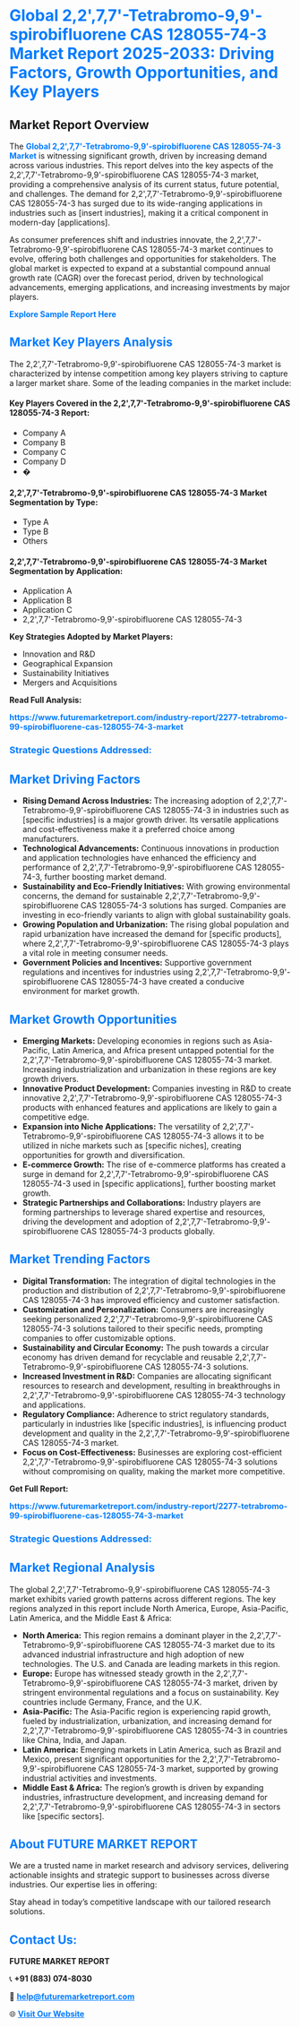 <h1 style="color: #007BFF;">Global 2,2',7,7'-Tetrabromo-9,9'-spirobifluorene CAS 128055-74-3 Market Report 2025-2033: Driving Factors, Growth Opportunities, and Key Players</h1>

<section id="overview">
<h2>Market Report Overview</h2>
<p>The <a href="https://www.futuremarketreport.com/industry-report/2277-tetrabromo-99-spirobifluorene-cas-128055-74-3-market" style="color: #007BFF; text-decoration: none;"><strong>Global 2,2',7,7'-Tetrabromo-9,9'-spirobifluorene CAS 128055-74-3 Market</strong></a> is witnessing significant growth, driven by increasing demand across various industries. This report delves into the key aspects of the 2,2',7,7'-Tetrabromo-9,9'-spirobifluorene CAS 128055-74-3 market, providing a comprehensive analysis of its current status, future potential, and challenges. The demand for 2,2',7,7'-Tetrabromo-9,9'-spirobifluorene CAS 128055-74-3 has surged due to its wide-ranging applications in industries such as [insert industries], making it a critical component in modern-day [applications].</p>
<p>As consumer preferences shift and industries innovate, the 2,2',7,7'-Tetrabromo-9,9'-spirobifluorene CAS 128055-74-3 market continues to evolve, offering both challenges and opportunities for stakeholders. The global market is expected to expand at a substantial compound annual growth rate (CAGR) over the forecast period, driven by technological advancements, emerging applications, and increasing investments by major players.</p>
</section>

<section id="overview">
<p><a href="https://www.futuremarketreport.com/request-sample/reportId=113002" style="color: #007BFF; text-decoration: none;"><strong>Explore Sample Report Here</strong></a></p>
</section>

<section id="key-players">
<h2 style="color: #007BFF;">Market Key Players Analysis</h2>
<p>The 2,2',7,7'-Tetrabromo-9,9'-spirobifluorene CAS 128055-74-3 market is characterized by intense competition among key players striving to capture a larger market share. Some of the leading companies in the market include:</p>
<h4>Key Players Covered in the 2,2',7,7'-Tetrabromo-9,9'-spirobifluorene CAS 128055-74-3 Report:</h4>
<ul><li>Company A</li><li>Company B</li><li>Company C</li><li>Company D</li><li>�</li></ul>
<h4>2,2',7,7'-Tetrabromo-9,9'-spirobifluorene CAS 128055-74-3 Market Segmentation by Type:</h4>
<ul><li>Type A</li><li>Type B</li><li>Others</li></ul>

<h4>2,2',7,7'-Tetrabromo-9,9'-spirobifluorene CAS 128055-74-3 Market Segmentation by Application:</h4>
<ul><li>Application A</li><li>Application B</li><li>Application C</li><li>2,2&#039;,7,7&#039;-Tetrabromo-9,9&#039;-spirobifluorene CAS 128055-74-3</li></ul>
<p><strong>Key Strategies Adopted by Market Players:</strong></p>
<ul>
<li>Innovation and R&D</li>
<li>Geographical Expansion</li>
<li>Sustainability Initiatives</li>
<li>Mergers and Acquisitions</li>
</ul>
</section>

<section>
<p><strong>Read Full Analysis: </strong></p><a href="https://www.futuremarketreport.com/industry-report/2277-tetrabromo-99-spirobifluorene-cas-128055-74-3-market" style="color: #007BFF; text-decoration: none;"><strong>https://www.futuremarketreport.com/industry-report/2277-tetrabromo-99-spirobifluorene-cas-128055-74-3-market</strong></a>
<h3 style="color: #007BFF;">Strategic Questions Addressed:</h3>
</section>

<section id="driving-factors">
<h2 style="color: #007BFF;">Market Driving Factors</h2>
<ul>
<li><strong>Rising Demand Across Industries:</strong> The increasing adoption of 2,2',7,7'-Tetrabromo-9,9'-spirobifluorene CAS 128055-74-3 in industries such as [specific industries] is a major growth driver. Its versatile applications and cost-effectiveness make it a preferred choice among manufacturers.</li>
<li><strong>Technological Advancements:</strong> Continuous innovations in production and application technologies have enhanced the efficiency and performance of 2,2',7,7'-Tetrabromo-9,9'-spirobifluorene CAS 128055-74-3, further boosting market demand.</li>
<li><strong>Sustainability and Eco-Friendly Initiatives:</strong> With growing environmental concerns, the demand for sustainable 2,2',7,7'-Tetrabromo-9,9'-spirobifluorene CAS 128055-74-3 solutions has surged. Companies are investing in eco-friendly variants to align with global sustainability goals.</li>
<li><strong>Growing Population and Urbanization:</strong> The rising global population and rapid urbanization have increased the demand for [specific products], where 2,2',7,7'-Tetrabromo-9,9'-spirobifluorene CAS 128055-74-3 plays a vital role in meeting consumer needs.</li>
<li><strong>Government Policies and Incentives:</strong> Supportive government regulations and incentives for industries using 2,2',7,7'-Tetrabromo-9,9'-spirobifluorene CAS 128055-74-3 have created a conducive environment for market growth.</li>
</ul>
</section>

<section id="growth-opportunities">
<h2 style="color: #007BFF;">Market Growth Opportunities</h2>
<ul>
<li><strong>Emerging Markets:</strong> Developing economies in regions such as Asia-Pacific, Latin America, and Africa present untapped potential for the 2,2',7,7'-Tetrabromo-9,9'-spirobifluorene CAS 128055-74-3 market. Increasing industrialization and urbanization in these regions are key growth drivers.</li>
<li><strong>Innovative Product Development:</strong> Companies investing in R&D to create innovative 2,2',7,7'-Tetrabromo-9,9'-spirobifluorene CAS 128055-74-3 products with enhanced features and applications are likely to gain a competitive edge.</li>
<li><strong>Expansion into Niche Applications:</strong> The versatility of 2,2',7,7'-Tetrabromo-9,9'-spirobifluorene CAS 128055-74-3 allows it to be utilized in niche markets such as [specific niches], creating opportunities for growth and diversification.</li>
<li><strong>E-commerce Growth:</strong> The rise of e-commerce platforms has created a surge in demand for 2,2',7,7'-Tetrabromo-9,9'-spirobifluorene CAS 128055-74-3 used in [specific applications], further boosting market growth.</li>
<li><strong>Strategic Partnerships and Collaborations:</strong> Industry players are forming partnerships to leverage shared expertise and resources, driving the development and adoption of 2,2',7,7'-Tetrabromo-9,9'-spirobifluorene CAS 128055-74-3 products globally.</li>
</ul>
</section>

<section id="trending-factors">
<h2 style="color: #007BFF;">Market Trending Factors</h2>
<ul>
<li><strong>Digital Transformation:</strong> The integration of digital technologies in the production and distribution of 2,2',7,7'-Tetrabromo-9,9'-spirobifluorene CAS 128055-74-3 has improved efficiency and customer satisfaction.</li>
<li><strong>Customization and Personalization:</strong> Consumers are increasingly seeking personalized 2,2',7,7'-Tetrabromo-9,9'-spirobifluorene CAS 128055-74-3 solutions tailored to their specific needs, prompting companies to offer customizable options.</li>
<li><strong>Sustainability and Circular Economy:</strong> The push towards a circular economy has driven demand for recyclable and reusable 2,2',7,7'-Tetrabromo-9,9'-spirobifluorene CAS 128055-74-3 solutions.</li>
<li><strong>Increased Investment in R&D:</strong> Companies are allocating significant resources to research and development, resulting in breakthroughs in 2,2',7,7'-Tetrabromo-9,9'-spirobifluorene CAS 128055-74-3 technology and applications.</li>
<li><strong>Regulatory Compliance:</strong> Adherence to strict regulatory standards, particularly in industries like [specific industries], is influencing product development and quality in the 2,2',7,7'-Tetrabromo-9,9'-spirobifluorene CAS 128055-74-3 market.</li>
<li><strong>Focus on Cost-Effectiveness:</strong> Businesses are exploring cost-efficient 2,2',7,7'-Tetrabromo-9,9'-spirobifluorene CAS 128055-74-3 solutions without compromising on quality, making the market more competitive.</li>
</ul>
</section>

<section>
<p><strong>Get Full Report: </strong></p><a href="https://www.futuremarketreport.com/industry-report/2277-tetrabromo-99-spirobifluorene-cas-128055-74-3-market" style="color: #007BFF; text-decoration: none;"><strong>https://www.futuremarketreport.com/industry-report/2277-tetrabromo-99-spirobifluorene-cas-128055-74-3-market</strong></a>
<h3 style="color: #007BFF;">Strategic Questions Addressed:</h3>
</section>


<section id="regional-analysis">
<h2 style="color: #007BFF;">Market Regional Analysis</h2>
<p>The global 2,2',7,7'-Tetrabromo-9,9'-spirobifluorene CAS 128055-74-3 market exhibits varied growth patterns across different regions. The key regions analyzed in this report include North America, Europe, Asia-Pacific, Latin America, and the Middle East & Africa:</p>
<ul>
<li><strong>North America:</strong> This region remains a dominant player in the 2,2',7,7'-Tetrabromo-9,9'-spirobifluorene CAS 128055-74-3 market due to its advanced industrial infrastructure and high adoption of new technologies. The U.S. and Canada are leading markets in this region.</li>
<li><strong>Europe:</strong> Europe has witnessed steady growth in the 2,2',7,7'-Tetrabromo-9,9'-spirobifluorene CAS 128055-74-3 market, driven by stringent environmental regulations and a focus on sustainability. Key countries include Germany, France, and the U.K.</li>
<li><strong>Asia-Pacific:</strong> The Asia-Pacific region is experiencing rapid growth, fueled by industrialization, urbanization, and increasing demand for 2,2',7,7'-Tetrabromo-9,9'-spirobifluorene CAS 128055-74-3 in countries like China, India, and Japan.</li>
<li><strong>Latin America:</strong> Emerging markets in Latin America, such as Brazil and Mexico, present significant opportunities for the 2,2',7,7'-Tetrabromo-9,9'-spirobifluorene CAS 128055-74-3 market, supported by growing industrial activities and investments.</li>
<li><strong>Middle East & Africa:</strong> The region’s growth is driven by expanding industries, infrastructure development, and increasing demand for 2,2',7,7'-Tetrabromo-9,9'-spirobifluorene CAS 128055-74-3 in sectors like [specific sectors].</li>
</ul>
</section>

<footer>
<h2 style="color: #007BFF;">About FUTURE MARKET REPORT</h2>
<p>We are a trusted name in market research and advisory services, delivering actionable insights and strategic support to businesses across diverse industries. Our expertise lies in offering:</p>

<p>Stay ahead in today’s competitive landscape with our tailored research solutions.</p>

<h2 style="color: #007BFF;">Contact Us:</h2>
<p><strong>FUTURE MARKET REPORT</strong></p>
<p>📞 <strong>+91 (883) 074-8030</strong></p>
<p>📧 <strong><a href="mailto:help@futuremarketreport.com" style="color: #007BFF;">help@futuremarketreport.com</a></strong></p>
<p>🌐 <strong><a href="https://www.futuremarketreport.com/" style="color: #007BFF;">Visit Our Website</a></strong></p>
</footer>